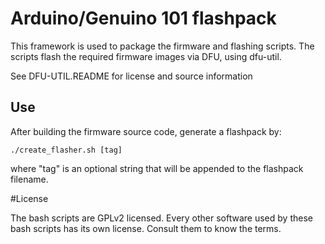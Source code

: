 # Arduino/Genuino 101 flashpack

This framework is used to package the firmware and flashing scripts. The
scripts flash the required firmware images via DFU, using dfu-util.

See DFU-UTIL.README for license and source information

## Use
After building the firmware source code, generate a flashpack by:

`./create_flasher.sh [tag]`

where "tag" is an optional string that will be appended to the flashpack
filename.

#License

The bash scripts are GPLv2 licensed. Every other software used by these bash
scripts has its own license. Consult them to know the terms.

